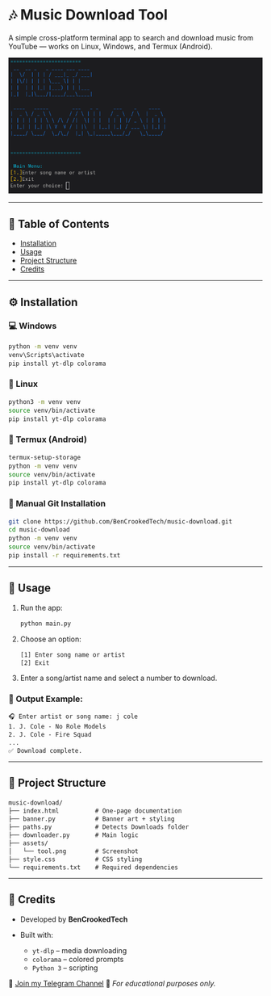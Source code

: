 # 🎶 Music Download Tool

A simple cross-platform terminal app to search and download music from YouTube — works on Linux, Windows, and Termux (Android).

![Tool Screenshot](assets/tool.png)

---

## 📘 Table of Contents

* [Installation](#installation)
* [Usage](#usage)
* [Project Structure](#project-structure)
* [Credits](#credits)

---

## ⚙️ Installation

### 💻 Windows

```bash
python -m venv venv
venv\Scripts\activate
pip install yt-dlp colorama
```

### 🐧 Linux

```bash
python3 -m venv venv
source venv/bin/activate
pip install yt-dlp colorama
```

### 📱 Termux (Android)

```bash
termux-setup-storage
python -m venv venv
source venv/bin/activate
pip install yt-dlp colorama
```

### 🧰 Manual Git Installation

```bash
git clone https://github.com/BenCrookedTech/music-download.git
cd music-download
python -m venv venv
source venv/bin/activate
pip install -r requirements.txt
```

---

## 🚀 Usage

1. Run the app:

   ```bash
   python main.py
   ```

2. Choose an option:

   ```
   [1] Enter song name or artist
   [2] Exit
   ```

3. Enter a song/artist name and select a number to download.

### 🎯 Output Example:

```
🎧 Enter artist or song name: j cole
1. J. Cole - No Role Models
2. J. Cole - Fire Squad
...
✅ Download complete.
```

---

## 📁 Project Structure

```
music-download/
├── index.html          # One-page documentation
├── banner.py           # Banner art + styling
├── paths.py            # Detects Downloads folder
├── downloader.py       # Main logic
├── assets/
│   └── tool.png        # Screenshot
├── style.css           # CSS styling
└── requirements.txt    # Required dependencies
```

---

## 🙌 Credits

* Developed by **BenCrookedTech**
* Built with:

  * `yt-dlp` – media downloading
  * `colorama` – colored prompts
  * `Python 3` – scripting

📎 [Join my Telegram Channel](https://t.me/de3athas)
📜 *For educational purposes only.*

